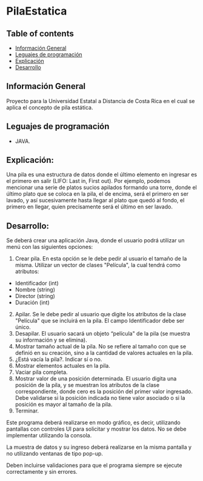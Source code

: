 # PilaEstatica

## Table of contents
* [Información General](#Información-General)
* [Leguajes de programación](#Leguajes-de-programación)
* [Explicación](#Explicación)
* [Desarrollo](#Desarrollo)

## Información General
 Proyecto para la Universidad Estatal a Distancia de Costa Rica en el cual se aplica el concepto de pila estática.
 
## Leguajes de programación
* JAVA.

## Explicación:
Una pila es una estructura de datos donde el último elemento en ingresar es el primero en salir (LIFO: Last in, First out). Por ejemplo, podemos mencionar una serie de platos sucios apilados formando una torre, donde el último plato que se coloca en la pila, el de encima, será el primero en ser lavado, y así sucesivamente hasta llegar al plato que quedó al fondo, el primero en llegar, quien precisamente será el último en ser lavado.

## Desarrollo:
Se deberá crear una aplicación Java, donde el usuario podrá utilizar un menú con las siguientes opciones:
1. Crear pila. En esta opción se le debe pedir al usuario el tamaño de la misma. Utilizar un vector de clases "Película", la cual tendrá como atributos:
* Identificador (int)
* Nombre (string)
* Director (string)
* Duración (int)
2. Apilar. Se le debe pedir al usuario que digite los atributos de la clase "Película" que se incluirá en la pila. El campo Identificador debe ser único.
3. Desapilar. El usuario sacará un objeto “película" de la pila (se muestra su información y se elimina).
4. Mostrar tamaño actual de la pila. No se refiere al tamaño con que se definió en su creación, sino a la cantidad de valores actuales en la pila.
5. ¿Está vacía la pila?. Indicar sí o no.
6. Mostrar elementos actuales en la pila.
7. Vaciar pila completa.
8. Mostrar valor de una posición determinada. El usuario digita una posición de la pila, y se muestran los atributos de la clase correspondiente, donde cero es la posición del primer valor ingresado. Debe validarse si la posición indicada no tiene valor asociado o si la posición es mayor al tamaño de la pila.
9. Terminar.

Este programa deberá realizarse en modo gráfico, es decir, utilizando pantallas con controles UI para solicitar y mostrar los datos. No se debe implementar utilizando la consola. 

La muestra de datos y su ingreso deberá realizarse en la misma pantalla y no utilizando ventanas de tipo pop-up. 

Deben incluirse validaciones para que el programa siempre se ejecute correctamente y sin errores.
